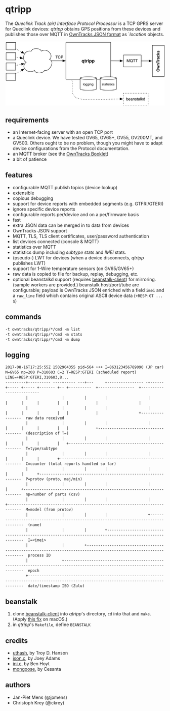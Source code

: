 # qtripp

The _Queclink Track (air) Interface Protocol Processor_ is a TCP GPRS server for Queclink devices: _qtripp_ obtains GPS positions from these devices and publishes those over MQTT in [OwnTracks JSON format](http://owntracks.org/booklet/tech/json/) as `_location_ objects.

![qtripp](assets/qtripp.png)

## requirements

* an Internet-facing server with an open TCP port
* a Queclink device. We have tested GV65, GV65+, GV55, GV200MT, and GV500. Others ought to be no problem, though you might have to adapt device configurations from the Protocol documentation.
* an MQTT broker (see the [OwnTracks Booklet](http://owntracks.org/booklet/guide/broker/))
* a bit of patience

## features

* configurable MQTT publish topics (device lookup)
* extensible
* copious debugging
* support for device reports with embedded segments (e.g. GTFRI/GTERI)
* ignore specific device reports
* configurable reports per/device and on a per/firmware basis
* fast
* extra JSON data can be merged in to data from devices
* OwnTracks JSON support
* MQTT, TLS, TLS client certificates, user/password authentication
* list devices connected (console & MQTT)
* statistics over MQTT
* statistics dump including _subtype_ stats and _IMEI_ stats.
* (pseudo-) LWT for devices (when a device disconnects, _qtripp_ publishes LWT)
* support for 1-Wire temperature sensors (on GV65/GV65+)
* raw data is copied to file for backup, replay, debugging, etc.
* optional beanstalkd support (requires [beanstalk-client](https://github.com/deepfryed/beanstalk-client)) for mirroring. (sample workers are provided.) beanstalk host/port/tube are configurable; payload is OwnTracks JSON enriched with a field `imei` and a `raw_line` field which contains original ASCII device data (`+RESP:GT ... $`)

## commands

```
-t owntracks/qtripp/*/cmd -m list
-t owntracks/qtripp/*/cmd -m stats
-t owntracks/qtripp/*/cmd -m dump
```

## logging



```
2017-08-16T17:25:55Z 1502904355 pid=564 +++ I=863123456789090 (JP car) M=GV65 np=200 P=310603 C=2 T=RESP:GTERI (scheduled report) LINE=+RESP:GTERI,310603,8...
---------+---------- ----+----- ---+---     +---------------- -+------ +----- +----- +------- +-- +----------  +----------------  +-------------------------
         |               |         |        |                  |       |      |      |        |   |            |                  |
         |               |         |        |                  |       |      |      |        |   |            |                  +-----------------  raw data received
         |               |         |        |                  |       |      |      |        |   |            +------------------------------------  (description of T=)
         |               |         |        |                  |       |      |      |        |   +-------------------------------------------------  T=type/subtype
         |               |         |        |                  |       |      |      |        +-----------------------------------------------------  C=counter (total reports handled so far)
         |               |         |        |                  |       |      |      +--------------------------------------------------------------  P=protov (proto, maj/min)
         |               |         |        |                  |       |      +---------------------------------------------------------------------  np=number of parts (csv)
         |               |         |        |                  |       +----------------------------------------------------------------------------  M=model (from protov)
         |               |         |        |                  +------------------------------------------------------------------------------------  (name)
         |               |         |        +-------------------------------------------------------------------------------------------------------  I=<imei>
         |               |         +----------------------------------------------------------------------------------------------------------------  process ID
         |               +--------------------------------------------------------------------------------------------------------------------------  epoch
         +------------------------------------------------------------------------------------------------------------------------------------------  date/timestamp ISO (Zulu)
```

## beanstalk

1. clone [beanstalk-client](https://github.com/deepfryed/beanstalk-client/) into _qtripp_'s directory, `cd` into that and `make`. (Apply [this fix](https://github.com/deepfryed/beanstalk-client/issues/32) on macOS.)
2. in _qtripp_'s `Makefile`, define `BEANSTALK`

## credits

* [uthash](https://troydhanson.github.io/uthash/), by Troy D. Hanson
* [json.c](https://ccodearchive.net/info/json.html), by Joey Adams
* [ini.c](https://github.com/benhoyt/inih), by Ben Hoyt
* [mongoose](https://github.com/cesanta/mongoose), by Cesanta

## authors

* Jan-Piet Mens (@jpmens)
* Christoph Krey (@ckrey)
